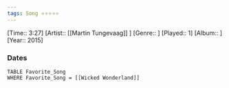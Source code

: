 ```yaml
---
tags: Song ⭐⭐⭐⭐⭐ 
---
```

[Time:: 3:27]
[Artist:: [[Martin Tungevaag]] ]
[Genre:: ]
[Played:: 1]
[Album:: ]
[Year:: 2015]
### Dates
````dataview
TABLE Favorite_Song
WHERE Favorite_Song = [[Wicked Wonderland]]
````